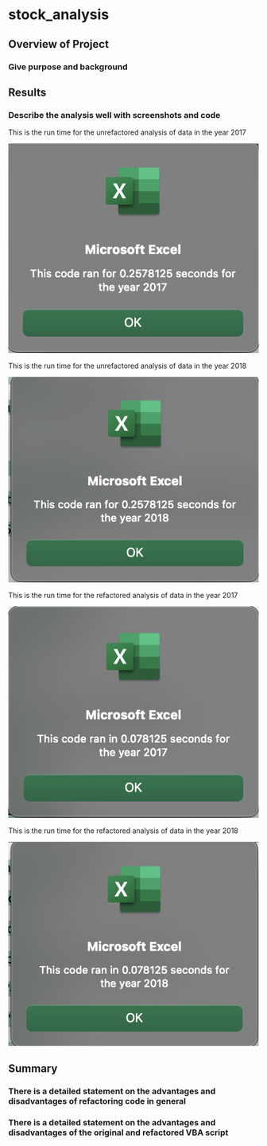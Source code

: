 # stock_analysis

## Overview of Project

### Give purpose and background

## Results

### Describe the analysis well with screenshots and code 

This is the run time for the unrefactored analysis of data in the year 2017 

![Image](2017_unrefactored.png)

This is the run time for the unrefactored analysis of data in the year 2018 

![Image](2018_unrefactored.png)

This is the run time for the refactored analysis of data in the year 2017 

![Image](VBA_Challenge_2017.png)

This is the run time for the refactored analysis of data in the year 2018

![Image](VBA_Challenge_2018.png)


## Summary

### There is a detailed statement on the advantages and disadvantages of refactoring code in general 

### There is a detailed statement on the advantages and disadvantages of the original and refactored VBA script




